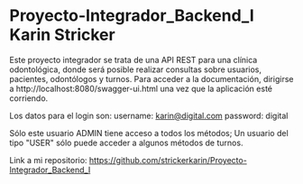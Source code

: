 # Proyecto-Integrador_Backend_I  Karin Stricker
Este proyecto integrador se trata de una API REST para una clínica odontológica, donde será posible realizar consultas sobre usuarios, pacientes, odontólogos y turnos.
Para acceder a la documentación, dirigirse a http://localhost:8080/swagger-ui.html una vez que la aplicación esté corriendo.

Los datos para el login son:
username: karin@digital.com
password: digital

Sólo este usuario ADMIN tiene acceso a todos los métodos;
Un usuario del tipo "USER" sólo puede acceder a algunos métodos de turnos.

Link a mi repositorio: 
https://github.com/strickerkarin/Proyecto-Integrador_Backend_I


 
